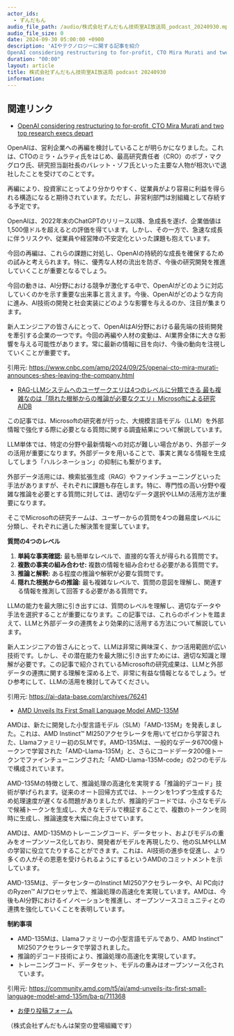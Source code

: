 ```yaml
---
actor_ids:
  - ずんだもん
audio_file_path: /audio/株式会社ずんだもん技術室AI放送局_podcast_20240930.mp3
audio_file_size: 0
date: 2024-09-30 05:00:00 +0900
description: 'AIやテクノロジーに関する記事を紹介  
OpenAI considering restructuring to for-profit, CTO Mira Murati and two top research execs depart、RAG-LLMシステムへのユーザークエリは4つのレベルに分類できる 最も複雑なのは「隠れた根拠からの推論が必要なクエリ」Microsoftによる研究  AIDB、AMD Unveils Its First Small Language Model AMD-135M'
duration: "00:00"
layout: article
title: 株式会社ずんだもん技術室AI放送局 podcast 20240930
information: 
---
```


## 関連リンク


- [OpenAI considering restructuring to for-profit, CTO Mira Murati and two top research execs depart](https://www.cnbc.com/amp/2024/09/25/openai-cto-mira-murati-announces-shes-leaving-the-company.html)  


OpenAIは、営利企業への再編を検討していることが明らかになりました。これは、CTOのミラ・ムラティ氏をはじめ、最高研究責任者（CRO）のボブ・マクグロウ氏、研究担当副社長のバレット・ゾフ氏といった主要な人物が相次いで退社したことを受けてのことです。

再編により、投資家にとってより分かりやすく、従業員がより容易に利益を得られる構造になると期待されています。ただし、非営利部門は別組織として存続する予定です。

OpenAIは、2022年末のChatGPTのリリース以降、急成長を遂げ、企業価値は1,500億ドルを超えるとの評価を得ています。しかし、その一方で、急速な成長に伴うリスクや、従業員や経営陣の不安定化といった課題も抱えています。

今回の再編は、これらの課題に対処し、OpenAIの持続的な成長を確保するための試みと考えられます。特に、優秀な人材の流出を防ぎ、今後の研究開発を推進していくことが重要となるでしょう。

今回の動きは、AI分野における競争が激化する中で、OpenAIがどのように対応していくのかを示す重要な出来事と言えます。今後、OpenAIがどのような方向に進み、AI技術の開発と社会実装にどのような影響を与えるのか、注目が集まります。


新人エンジニアの皆さんにとって、OpenAIはAI分野における最先端の技術開発を牽引する企業の一つです。今回の再編や人材の変動は、AI業界全体に大きな影響を与える可能性があります。常に最新の情報に目を向け、今後の動向を注視していくことが重要です。 


引用元: https://www.cnbc.com/amp/2024/09/25/openai-cto-mira-murati-announces-shes-leaving-the-company.html


- [RAG-LLMシステムへのユーザークエリは4つのレベルに分類できる 最も複雑なのは「隠れた根拠からの推論が必要なクエリ」Microsoftによる研究  AIDB](https://ai-data-base.com/archives/76241)  



この記事では、Microsoftの研究者が行った、大規模言語モデル（LLM）を外部情報で強化する際に必要となる質問に関する調査結果について解説しています。

LLM単体では、特定の分野や最新情報への対応が難しい場合があり、外部データの活用が重要になります。外部データを用いることで、事実と異なる情報を生成してしまう「ハルシネーション」の抑制にも繋がります。

外部データ活用には、検索拡張生成（RAG）やファインチューニングといった手法がありますが、それぞれに課題も存在します。特に、専門性の高い分野や複雑な推論を必要とする質問に対しては、適切なデータ選択やLLMの活用方法が重要になります。

そこでMicrosoftの研究チームは、ユーザーからの質問を4つの難易度レベルに分類し、それぞれに適した解決策を提案しています。

**質問の4つのレベル**

1. **単純な事実確認:**  最も簡単なレベルで、直接的な答えが得られる質問です。
2. **複数の事実の組み合わせ:** 複数の情報を組み合わせる必要がある質問です。
3. **推論と解釈:** ある程度の推論や解釈が必要な質問です。
4. **隠れた根拠からの推論:**  最も複雑なレベルで、質問の意図を理解し、関連する情報を推測して回答する必要がある質問です。

LLMの能力を最大限に引き出すには、質問のレベルを理解し、適切なデータや手法を選択することが重要になります。この記事では、これらのポイントを踏まえて、LLMと外部データの連携をより効果的に活用する方法について解説しています。


新人エンジニアの皆さんにとって、LLMは非常に興味深く、かつ活用範囲が広い技術です。しかし、その潜在能力を最大限に引き出すためには、適切な知識と理解が必要です。この記事で紹介されているMicrosoftの研究成果は、LLMと外部データの連携に関する理解を深める上で、非常に有益な情報となるでしょう。ぜひ参考にして、LLMの活用を検討してみてください。 


引用元: https://ai-data-base.com/archives/76241


- [AMD Unveils Its First Small Language Model AMD-135M](https://community.amd.com/t5/ai/amd-unveils-its-first-small-language-model-amd-135m/ba-p/711368)  



AMDは、新たに開発した小型言語モデル（SLM）「AMD-135M」を発表しました。これは、AMD Instinct™ MI250アクセラレータを用いてゼロから学習された、Llamaファミリー初のSLMです。AMD-135Mは、一般的なデータ6700億トークンで学習された「AMD-Llama-135M」と、さらにコードデータ200億トークンでファインチューニングされた「AMD-Llama-135M-code」の2つのモデルで構成されています。

AMD-135Mの特徴として、推論処理の高速化を実現する「推論的デコード」技術が挙げられます。従来のオート回帰方式では、トークンを1つずつ生成するため処理速度が遅くなる問題がありましたが、推論的デコードでは、小さなモデルで候補トークンを生成し、大きなモデルで検証することで、複数のトークンを同時に生成し、推論速度を大幅に向上させています。

AMDは、AMD-135Mのトレーニングコード、データセット、およびモデルの重みをオープンソース化しており、開発者がモデルを再現したり、他のSLMやLLMの学習に役立てたりすることができます。これは、AI技術の進歩を促進し、より多くの人がその恩恵を受けられるようにするというAMDのコミットメントを示しています。

AMD-135Mは、データセンターのInstinct MI250アクセラレータや、AI PC向けのRyzen™ AIプロセッサ上で、推論処理の高速化を実現しています。AMDは、今後もAI分野におけるイノベーションを推進し、オープンソースコミュニティとの連携を強化していくことを表明しています。


**制約事項**

* AMD-135Mは、Llamaファミリーの小型言語モデルであり、AMD Instinct™ MI250アクセラレータで学習されました。
* 推論的デコード技術により、推論処理の高速化を実現しています。
* トレーニングコード、データセット、モデルの重みはオープンソース化されています。 


引用元: https://community.amd.com/t5/ai/amd-unveils-its-first-small-language-model-amd-135m/ba-p/711368



- [お便り投稿フォーム](https://forms.gle/ffg4JTfqdiqK62qf9)

（株式会社ずんだもんは架空の登場組織です）
